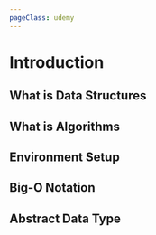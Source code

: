 ```yaml
---
pageClass: udemy
---
```


# Introduction

## What is Data Structures

## What is Algorithms

## Environment Setup

## Big-O Notation



## Abstract Data Type
